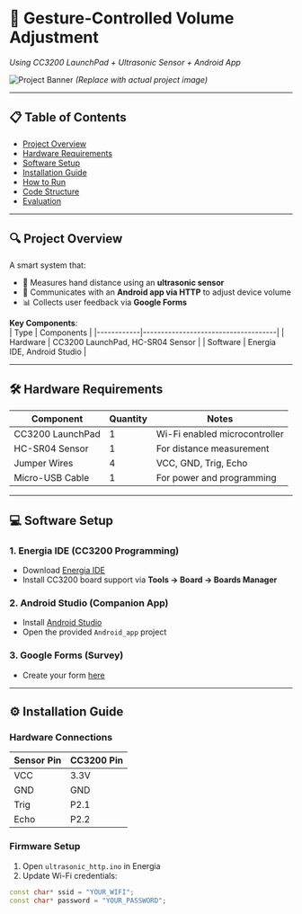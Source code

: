 # 🎯 Gesture-Controlled Volume Adjustment  
*Using CC3200 LaunchPad + Ultrasonic Sensor + Android App*  

![Project Banner](https://via.placeholder.com/800x200/2a2a72/FFFFFF?text=Gesture+Volume+Control+System) *(Replace with actual project image)*  

---

## 📋 Table of Contents  
- [Project Overview](#-project-overview)  
- [Hardware Requirements](#-hardware-requirements)  
- [Software Setup](#-software-setup)  
- [Installation Guide](#-installation-guide)  
- [How to Run](#-how-to-run)  
- [Code Structure](#-code-structure)  
- [Evaluation](#-evaluation)  

---

## 🔍 Project Overview  
A smart system that:  
- 📏 Measures hand distance using an **ultrasonic sensor**  
- 📱 Communicates with an **Android app via HTTP** to adjust device volume  
- 📊 Collects user feedback via **Google Forms**  

**Key Components**:  
| Type       | Components                          |
|------------|-------------------------------------|
| Hardware   | CC3200 LaunchPad, HC-SR04 Sensor    |
| Software   | Energia IDE, Android Studio         |

---

## 🛠️ Hardware Requirements  
| Component           | Quantity | Notes                          |  
|---------------------|----------|--------------------------------|  
| CC3200 LaunchPad    | 1        | Wi-Fi enabled microcontroller  |  
| HC-SR04 Sensor      | 1        | For distance measurement       |  
| Jumper Wires        | 4        | VCC, GND, Trig, Echo           |  
| Micro-USB Cable     | 1        | For power and programming      |  

---

## 💻 Software Setup  
### 1. Energia IDE (CC3200 Programming)  
- Download [Energia IDE](http://energia.nu/download/)  
- Install CC3200 board support via **Tools → Board → Boards Manager**  

### 2. Android Studio (Companion App)  
- Install [Android Studio](https://developer.android.com/studio)  
- Open the provided `Android_app` project  

### 3. Google Forms (Survey)  
- Create your form [here](https://forms.google.com)  

---

## ⚙️ Installation Guide  
### Hardware Connections  
| Sensor Pin | CC3200 Pin |  
|------------|------------|  
| VCC        | 3.3V       |  
| GND        | GND        |  
| Trig       | P2.1       |  
| Echo       | P2.2       |  

### Firmware Setup  
1. Open `ultrasonic_http.ino` in Energia  
2. Update Wi-Fi credentials:  
```cpp
const char* ssid = "YOUR_WIFI";  
const char* password = "YOUR_PASSWORD";  
